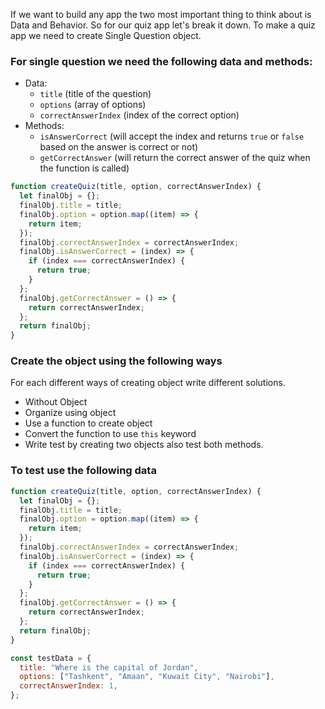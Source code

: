 If we want to build any app the two most important thing to think about is Data and Behavior. So for our quiz app let's break it down. To make a quiz app we need to create Single Question object.

### For single question we need the following data and methods:

<!-- Yet to do -->

- Data:
  - `title` (title of the question)
  - `options` (array of options)
  - `correctAnswerIndex` (index of the correct option)
- Methods:
  - `isAnswerCorrect` (will accept the index and returns `true` or `false` based on the answer is correct or not)
  - `getCorrectAnswer` (will return the correct answer of the quiz when the function is called)

```js
function createQuiz(title, option, correctAnswerIndex) {
  let finalObj = {};
  finalObj.title = title;
  finalObj.option = option.map((item) => {
    return item;
  });
  finalObj.correctAnswerIndex = correctAnswerIndex;
  finalObj.isAnswerCorrect = (index) => {
    if (index === correctAnswerIndex) {
      return true;
    }
  };
  finalObj.getCorrectAnswer = () => {
    return correctAnswerIndex;
  };
  return finalObj;
}
```

### Create the object using the following ways

For each different ways of creating object write different solutions.

- Without Object
- Organize using object
- Use a function to create object
- Convert the function to use `this` keyword
- Write test by creating two objects also test both methods.

### To test use the following data

```js
function createQuiz(title, option, correctAnswerIndex) {
  let finalObj = {};
  finalObj.title = title;
  finalObj.option = option.map((item) => {
    return item;
  });
  finalObj.correctAnswerIndex = correctAnswerIndex;
  finalObj.isAnswerCorrect = (index) => {
    if (index === correctAnswerIndex) {
      return true;
    }
  };
  finalObj.getCorrectAnswer = () => {
    return correctAnswerIndex;
  };
  return finalObj;
}
```

```js
const testData = {
  title: "Where is the capital of Jordan",
  options: ["Tashkent", "Amaan", "Kuwait City", "Nairobi"],
  correctAnswerIndex: 1,
};
```
